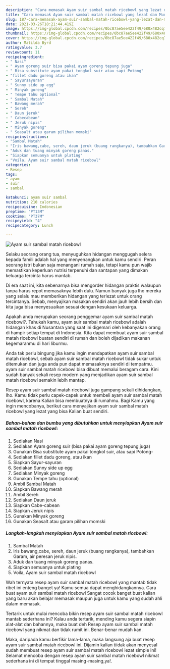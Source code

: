 ```yaml
---
description: "Cara memasak Ayam suir sambal matah ricebowl yang lezat dan Mudah Dibuat"
title: "Cara memasak Ayam suir sambal matah ricebowl yang lezat dan Mudah Dibuat"
slug: 187-cara-memasak-ayam-suir-sambal-matah-ricebowl-yang-lezat-dan-mudah-dibuat
date: 2021-03-26T18:21:44.419Z
image: https://img-global.cpcdn.com/recipes/0bc87ae5ee422f49/680x482cq70/ayam-suir-sambal-matah-ricebowl-foto-resep-utama.jpg
thumbnail: https://img-global.cpcdn.com/recipes/0bc87ae5ee422f49/680x482cq70/ayam-suir-sambal-matah-ricebowl-foto-resep-utama.jpg
cover: https://img-global.cpcdn.com/recipes/0bc87ae5ee422f49/680x482cq70/ayam-suir-sambal-matah-ricebowl-foto-resep-utama.jpg
author: Matilda Byrd
ratingvalue: 3.7
reviewcount: 11
recipeingredient:
- " Nasi"
- " Ayam goreng suir bisa pakai ayam goreng tepung juga"
- " Bisa substitute ayam pakai tongkol suir atau sapi Potong"
- "fillet dadu goreng atau ikan"
- " Sayursayuran"
- " Sunny side up egg"
- " Minyak goreng"
- " Tempe tahu optional"
- " Sambal Matah"
- " Bawang merah"
- " Sereh"
- " Daun jeruk"
- " Cabecabean"
- " Jeruk nipis"
- " Minyak goreng"
- " Seasalt atau garam pilihan momski"
recipeinstructions:
- "Sambal Matah"
- "Iris bawang,cabe, sereh, daun jeruk (buang rangkanya), tambahkan Garam, air peresan jeruk nipis."
- "Aduk dan tuang minyak goreng panas."
- "Siapkan semuanya untuk plating"
- "Voila, Ayam suir sambal matah ricebowl"
categories:
- Resep
tags:
- ayam
- suir
- sambal

katakunci: ayam suir sambal 
nutrition: 210 calories
recipecuisine: Indonesian
preptime: "PT13M"
cooktime: "PT37M"
recipeyield: "4"
recipecategory: Lunch

---
```



![Ayam suir sambal matah ricebowl](https://img-global.cpcdn.com/recipes/0bc87ae5ee422f49/680x482cq70/ayam-suir-sambal-matah-ricebowl-foto-resep-utama.jpg)

Selaku seorang orang tua, menyuguhkan hidangan menggugah selera kepada famili adalah hal yang menyenangkan untuk kamu sendiri. Peran seorang istri bukan saja menangani rumah saja, tetapi kamu pun wajib memastikan keperluan nutrisi terpenuhi dan santapan yang dimakan keluarga tercinta harus mantab.

Di era  saat ini, kita sebenarnya bisa mengorder hidangan praktis walaupun tanpa harus repot memasaknya lebih dulu. Namun banyak juga lho mereka yang selalu mau memberikan hidangan yang terlezat untuk orang tercintanya. Sebab, menyajikan masakan sendiri akan jauh lebih bersih dan kita juga bisa menyesuaikan sesuai dengan kesukaan keluarga. 



Apakah anda merupakan seorang penggemar ayam suir sambal matah ricebowl?. Tahukah kamu, ayam suir sambal matah ricebowl adalah hidangan khas di Nusantara yang saat ini digemari oleh kebanyakan orang di hampir setiap tempat di Indonesia. Kita dapat membuat ayam suir sambal matah ricebowl buatan sendiri di rumah dan boleh dijadikan makanan kegemaranmu di hari liburmu.

Anda tak perlu bingung jika kamu ingin mendapatkan ayam suir sambal matah ricebowl, sebab ayam suir sambal matah ricebowl tidak sukar untuk ditemukan dan juga anda pun dapat memasaknya sendiri di tempatmu. ayam suir sambal matah ricebowl bisa dibuat memalui beragam cara. Kini sudah banyak sekali resep modern yang menjadikan ayam suir sambal matah ricebowl semakin lebih mantap.

Resep ayam suir sambal matah ricebowl juga gampang sekali dihidangkan, lho. Kamu tidak perlu capek-capek untuk membeli ayam suir sambal matah ricebowl, karena Kalian bisa membuatnya di rumahmu. Bagi Kamu yang ingin mencobanya, berikut cara menyajikan ayam suir sambal matah ricebowl yang lezat yang bisa Kalian buat sendiri.

<!--inarticleads1-->

##### Bahan-bahan dan bumbu yang dibutuhkan untuk menyiapkan Ayam suir sambal matah ricebowl:

1. Sediakan  Nasi
1. Sediakan  Ayam goreng suir (bisa pakai ayam goreng tepung juga)
1. Gunakan  Bisa substitute ayam pakai tongkol suir, atau sapi Potong-
1. Sediakan fillet dadu goreng, atau ikan
1. Siapkan  Sayur-sayuran
1. Sediakan  Sunny side up egg
1. Sediakan  Minyak goreng
1. Gunakan  Tempe tahu (optional)
1. Ambil  Sambal Matah
1. Siapkan  Bawang merah
1. Ambil  Sereh
1. Sediakan  Daun jeruk
1. Siapkan  Cabe-cabean
1. Siapkan  Jeruk nipis
1. Gunakan  Minyak goreng
1. Gunakan  Seasalt atau garam pilihan momski




<!--inarticleads2-->

##### Langkah-langkah menyiapkan Ayam suir sambal matah ricebowl:

1. Sambal Matah
1. Iris bawang,cabe, sereh, daun jeruk (buang rangkanya), tambahkan Garam, air peresan jeruk nipis.
1. Aduk dan tuang minyak goreng panas.
1. Siapkan semuanya untuk plating
1. Voila, Ayam suir sambal matah ricebowl




Wah ternyata resep ayam suir sambal matah ricebowl yang mantab tidak ribet ini enteng banget ya! Kamu semua dapat menghidangkannya. Cara buat ayam suir sambal matah ricebowl Sangat cocok banget buat kalian yang baru akan belajar memasak maupun juga untuk kamu yang sudah ahli dalam memasak.

Tertarik untuk mulai mencoba bikin resep ayam suir sambal matah ricebowl mantab sederhana ini? Kalau anda tertarik, mending kamu segera siapin alat-alat dan bahannya, maka buat deh Resep ayam suir sambal matah ricebowl yang nikmat dan tidak rumit ini. Benar-benar mudah kan. 

Maka, daripada kamu berfikir lama-lama, maka langsung aja buat resep ayam suir sambal matah ricebowl ini. Dijamin kalian tiidak akan menyesal sudah membuat resep ayam suir sambal matah ricebowl lezat simple ini! Selamat mencoba dengan resep ayam suir sambal matah ricebowl nikmat sederhana ini di tempat tinggal masing-masing,ya!.

